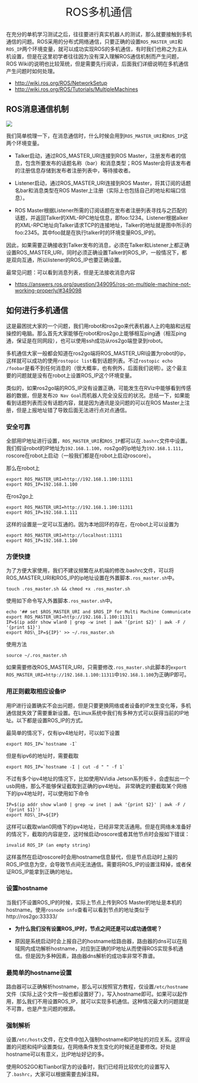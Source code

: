 <p style="font-size:30px; font-wight:bolder; text-align:center">ROS多机通信</p>

在充分的单机学习测试之后，往往要进行真实机器人的测试，那么就要接触到多机通信的问题。ROS采用的分布式网络通信，只要正确的设置`ROS_MASTER_URI`和`ROS_IP`两个环境变量，就可以成功实现ROS的多机通信，有时我们也称之为主从机设置，但是在这里初学者往往因为没有深入理解ROS通信机制而产生问题，ROS Wiki的说明也比较笼统，但是需要先行阅读，后面我们详细说明在多机通信产生问题时如何处理。

- http://wiki.ros.org/ROS/NetworkSetup
- http://wiki.ros.org/ROS/Tutorials/MultipleMachines

## ROS消息通信机制

![](https://tianbot-pic.oss-cn-beijing.aliyuncs.com/tianbot/202109241858758.webp)

我们简单梳理一下，在消息通信时，什么时候会用到`ROS_MASTER_URI`和`ROS_IP`这两个环境变量。

- Talker启动，通过ROS_MASTER_URI连接到ROS Master，注册发布者的信息，包含所要发布的话题名称（bar）和消息类型；ROS Master会将该发布者的注册信息存储到发布者注册列表中，等待接收者。

- Listener启动，通过ROS_MASTER_URI连接到ROS Master，将其订阅的话题名bar和消息类型在ROS Master上注册（实际上也包括自己的地址和端口信息）。

- ROS Master根据Listener所需的订阅话题在发布者注册列表寻找与之匹配的话题，并返回Talker的XML-RPC地址信息，即foo:1234。Listener根据alker的XML-RPC地址向Talker请求TCP的连接地址，Talker的地址就是图中所示的foo:2345。其中foo就是在执行talker时的环境变量ROS_IP的。

因此，如果需要正确接收到Talker发布的消息，必须在Talker和Listener上都正确设置ROS_MASTER_URI，同时必须正确设置Talker的ROS_IP，一般情况下，都是双向互通，所以listener的ROS_IP也要正确设置。

最常见问题：可以看到消息列表，但是无法接收消息内容

- https://answers.ros.org/question/349095/ros-on-multiple-machine-not-working-properly/#349098

## 如何进行多机通信
这是最困扰大家的一个问题，我们用robot和ros2go来代表机器人上的电脑和远程操控的电脑。那么首先大家能够在robot和ros2go上能够相互ping通（相互ping通，保证是在同网段），也可以使用ssh成功从ros2go端登录到robot。

多机通信大家一般都会知道在ros2go端将ROS_MASTER_URI设置为robot的ip，这样就可以成功的使用`rostopic list`看到话题列表。不过`rostopic echo /foobar`是看不到任何消息的（很大概率，也有例外，后面我们说明）。这个最主要的问题就是没有在robot上设置ROS_IP这个环境变量。

类似的，如果ros2go端的ROS_IP没有设置正确，可能发生在RViz中能够看到传感器的数据，但是发布`2D Nav Goal`而机器人完全没反应的状况。总结一下，如果能看到话题列表而没有话题内容，就是因为通讯是没问题的可以在ROS Master上注册，但是上报地址错了导致后面无法进行点对点通信。

### 安全可靠

全部用IP地址进行设置，`ROS_MASTER_URI`和`ROS_IP`都可以在`.bashrc`文件中设置。我们假设robot的IP地址为`192.168.1.100`，ros2go的ip地址为`192.168.1.111`，roscore在robot上启动（一般我们都是在robot上启动roscore）。

那么在robot上
```shell
export ROS_MASTER_URI=http://192.168.1.100:11311
export ROS_IP=192.168.1.100
```

在ros2go上
```shell
export ROS_MASTER_URI=http://192.168.1.100:11311
export ROS_IP=192.168.1.111
```

这样的设置是一定可以互通的。因为本地回环的存在，在robot上可以设置为
```shell
export ROS_MASTER_URI=http://localhost:11311
export ROS_IP=192.168.1.100
```
### 方便快捷

为了方便大家使用，我们不建议频繁在从机端的修改.bashrc文件，可以将ROS_MASTER_URI和ROS_IP的ip地址设置在外置脚本`.ros_master.sh`中。

```shell
touch .ros_master.sh && chmod +x .ros_master.sh
```
使用如下命令写入外置脚本`.ros_master.sh`中。
```shell
echo '## set $ROS_MASTER_URI and $ROS_IP for Multi Machine Communicate
export ROS_MASTER_URI=http://192.168.1.100:11311
IP=$(ip addr show wlan0 | grep -w inet | awk '{print $2}' | awk -F / '{print $1}')
export ROS\_IP=${IP}' >> ~/.ros_master.sh
```

使用方法
```shell
source ~/.ros_master.sh
```
如果需要修改ROS_MASTER_URI，只需要修改`.ros_master.sh`此脚本的`export ROS_MASTER_URI=http://192.168.1.100:11311`中`192.168.1.100`为正确IP即可。

### 用正则截取相应设备IP

用IP进行设置确实不会出问题，但是只要更换网络或者设备的IP发生变化等，多机通信就失效了需要重新设置。在Linux系统中我们有多种方式可以获得当前的IP地址。以下都是设置ROS_IP的方式。

最简单的情况下，仅有ipv4地址时，可以如下设置

```shell
export ROS_IP=`hostname -I`
```


但是有ipv6的地址时，需要截取
```shell
export ROS_IP=`hostname -I | cut -d " " -f 1`
```

不过有多个ipv4地址的情况下，比如使用NVidia Jetson系列板卡，会虚拟出一个usb网络，那么不能够保证截取到正确的ipv4地址。
非常确定的要截取某个网络下的ipv4地址时，可以使用如下命令
```shell
IP=$(ip addr show wlan0 | grep -w inet | awk '{print $2}' | awk -F / '{print $1}')
export ROS\_IP=${IP}
```


这样可以截取wlan0网络下的ipv4地址，已经非常灵活通用。但是在网络未准备好的情况下，截取的内容是空，这时候启动roscore或者其他节点时会报如下错误：

`invalid ROS_IP (an empty string)`

这样虽然在启动roscore时会用hostname信息替代，但是节点启动时上报的ROS_IP信息为空，会导致节点间无法通信。需要将ROS_IP的设置注释掉，或者保证ROS_IP能拿到正确的地址。

### 设置hostname

当我们不设置ROS_IP的时候，实际上节点上传到ROS Master的地址是本机的hostname。使用`rosnode info`查看可以看到节点的地址类似于 http://ros2go:33333/

- **为什么我们没有设置ROS_IP时，节点之间还是可以成功通信呢？**

- 原因是系统启动时会上报自己的hostname给路由器，路由器的dns可以在局域网内成功解析hostname，对应到正确的IP地址从而使得ROS实现多机通信。但是因为多种因素，路由器dns解析的成功率非常不靠谱。

### 最简单的hostname设置

路由器可以正确解析hostname，那么可以按照官方教程，仅设置`/etc/hostname`文件（实际上这个文件一般也都设置好了），写入hostname即可。如果可以起作用，那么我们不用设置ROS_IP，就可以实现多机通信。这种情况最大的问题就是不可靠，也是产生问题的根源。

### 强制解析

设置`/etc/hosts`文件，在文件中加入强制hostname和IP地址的对应关系。这样设置的问题和纯IP设置类似，在网络条件发生变化的时候还是要修改。好处是hostname可以有意义，比IP地址好记的多。

使用ROS2GO和Tianbot官方的设备时，我们已经将比较优化的设置写入了`.bashrc`，大家可以根据需要去掉注释。
